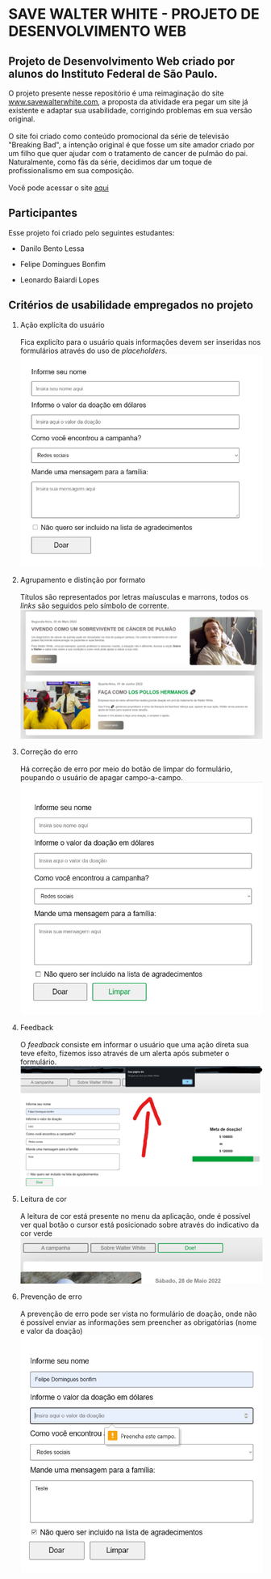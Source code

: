 # SAVE WALTER WHITE - PROJETO DE DESENVOLVIMENTO WEB

## Projeto de Desenvolvimento Web criado por alunos do Instituto Federal de São Paulo.

O projeto presente nesse repositório é uma reimaginação do site www.savewalterwhite.com, a proposta da atividade era pegar um site já existente e adaptar sua usabilidade, corrigindo problemas em sua versão original. <br/><br/>
O site foi criado como conteúdo promocional da série de televisão "Breaking Bad", a intenção original é que fosse um site amador criado por um filho que quer ajudar com o tratamento de cancer de pulmão do pai. Naturalmente, como fãs da série, decidimos dar um toque de profissionalismo em sua composição.
<br><br>
Você pode acessar o site [aqui](https://felipedominguesb.github.io/Save-Walter-White/index.html)
## Participantes

Esse projeto foi criado pelo seguintes estudantes:

- Danilo Bento Lessa

- Felipe Domingues Bonfim

- Leonardo Baiardi Lopes

## Critérios de usabilidade empregados no projeto

1. Ação explícita do usuário <br><br>
    Fica explicíto para o usuário quais informações devem ser inseridas nos formulários através do uso de *placeholders*.<br>
    ![Screenshot](imagens_readme/AcaoExplicitaDoUsuario.jpg)
2. Agrupamento e distinção por formato<br><br>
    Títulos são representados por letras maíusculas e marrons, todos os *links* são seguidos pelo símbolo de corrente.<br>
    ![Screenshot](imagens_readme/AgrupamentoEDistancaoPorFormato.jpg)
3. Correção do erro<br><br>
    Há correção de erro por meio do botão de limpar do formulário, poupando o usuário de apagar campo-a-campo.<br>
    ![Screenshot](imagens_readme/CorrecaoDoErro.jpg)

4. Feedback<br><br>
    O *feedback* consiste em informar o usuário que uma ação direta sua teve efeito, fizemos isso através de um alerta após submeter o formulário.<br>
    ![Screenshot](imagens_readme/Feedback.jpg)
5. Leitura de cor<br><br>
    A leitura de cor está presente no menu da aplicação, onde é possível ver qual botão o cursor está posicionado sobre através do indicativo da cor verde<br>
    ![Screenshot](imagens_readme/leituraDeCor.jpg)
6. Prevenção de erro<br><br>
    A prevenção de erro pode ser vista no formulário de doação, onde não é possível enviar as informações sem preencher as obrigatórias (nome e valor da doação)<br>
    ![Screenshot](imagens_readme/PrevencaoDeErro.jpg)
